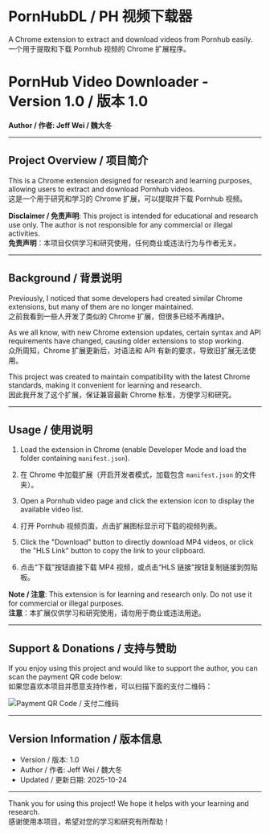 # PornHubDL / PH 视频下载器
A Chrome extension to extract and download videos from Pornhub easily.  
一个用于提取和下载 Pornhub 视频的 Chrome 扩展程序。

# PornHub Video Downloader - Version 1.0 / 版本 1.0

**Author / 作者: Jeff Wei / 魏大冬**  

---

## Project Overview / 项目简介

This is a Chrome extension designed for research and learning purposes, allowing users to extract and download Pornhub videos.  
这是一个用于研究和学习的 Chrome 扩展，可以提取并下载 Pornhub 视频。  

**Disclaimer / 免责声明**: This project is intended for educational and research use only. The author is not responsible for any commercial or illegal activities.  
**免责声明**：本项目仅供学习和研究使用，任何商业或违法行为与作者无关。

---

## Background / 背景说明

Previously, I noticed that some developers had created similar Chrome extensions, but many of them are no longer maintained.  
之前我看到一些人开发了类似的 Chrome 扩展，但很多已经不再维护。  

As we all know, with new Chrome extension updates, certain syntax and API requirements have changed, causing older extensions to stop working.  
众所周知，Chrome 扩展更新后，对语法和 API 有新的要求，导致旧扩展无法使用。  

This project was created to maintain compatibility with the latest Chrome standards, making it convenient for learning and research.  
因此我开发了这个扩展，保证兼容最新 Chrome 标准，方便学习和研究。

---

## Usage / 使用说明

1. Load the extension in Chrome (enable Developer Mode and load the folder containing `manifest.json`).  
1. 在 Chrome 中加载扩展（开启开发者模式，加载包含 `manifest.json` 的文件夹）。  

2. Open a Pornhub video page and click the extension icon to display the available video list.  
2. 打开 Pornhub 视频页面，点击扩展图标显示可下载的视频列表。  

3. Click the "Download" button to directly download MP4 videos, or click the "HLS Link" button to copy the link to your clipboard.  
3. 点击“下载”按钮直接下载 MP4 视频，或点击“HLS 链接”按钮复制链接到剪贴板。  

**Note / 注意**: This extension is for learning and research only. Do not use it for commercial or illegal purposes.  
**注意**：本扩展仅供学习和研究使用，请勿用于商业或违法用途。

---

## Support & Donations / 支持与赞助

If you enjoy using this project and would like to support the author, you can scan the payment QR code below:  
如果您喜欢本项目并愿意支持作者，可以扫描下面的支付二维码：  

![Payment QR Code / 支付二维码](https://github.com/user-attachments/assets/7b211d81-cca3-4205-ab75-8848d7867213)

---

## Version Information / 版本信息

- Version / 版本: 1.0  
- Author / 作者: Jeff Wei / 魏大冬  
- Updated / 更新日期: 2025-10-24  

---

Thank you for using this project! We hope it helps with your learning and research.  
感谢使用本项目，希望对您的学习和研究有所帮助！
